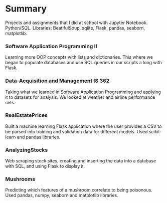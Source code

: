 # Summary

Projects and assignments that I did at school with Jupyter Notebook. Python/SQL.
Libraries: BeatifulSoup, sqlite, Flask, pandas, seaborn, matplotlib. 

### Software Application Programming II
Learning more OOP concepts with lists and dictionaries.
This where we began to populate databases and use SQL queries in our scripts a long with Flask.

### Data-Acquisition and Management IS 362
Taking what we learned in Software Application Programming
and applying it to datasets for analysis. We looked at weather and
airline performance sets. 

### RealEstatePrices 
Built a machine learning Flask application where the user provides a CSV to be parsed into 
training and validation data for different models. Used scikit-learn and pandas libraries.

### AnalyzingStocks

Web scraping stock sites, creating and inserting the data into a database with SQL, and using Flask to display it.

### Mushrooms

Predicting which features of a mushroom correlate to being poisonous. Used pandas, numpy, seaborn and matplotlib libraries. 
